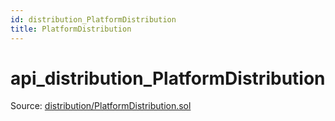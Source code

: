 ```yaml
---
id: distribution_PlatformDistribution
title: PlatformDistribution
---
```


# api\_distribution\_PlatformDistribution

Source: [distribution/PlatformDistribution.sol](https://github.com/MyBitFoundation/MyBit-Network.tech//blob/v0.0.0/contracts/distribution/PlatformDistribution.sol)

